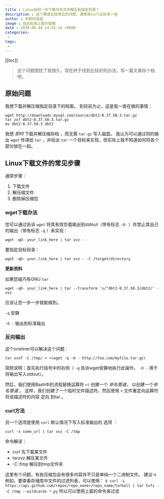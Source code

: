 ```yaml
---
title : Linux如何一步下载并将文件解压到指定目录？
description : 这个算是比较常见的问题，通常用curl比较多一些
author : 中箭的吴起
image : 在此处放上图片链接
date : 2020-08-04 14:55:18 +0800
categories:
 -
tags:
 -
---
```

[[toc]]

> 这个问题困扰了我很久，现在终于找到比较好的办法，写一篇文章存个档吧。

## 原始问题

我想下载并解压缩指定目录下的档案。 到目前为止，这是我一直在做的事情：

```
wget http://downloads.mysql.com/source/dbt2-0.37.50.3.tar.gz
tar zxf dbt2-0.37.50.3.tar.gz
mv dbt2-0.37.50.3 dbt2
```

我想 *即时* 下载并解压缩存档 ，而无需 `tar.gz` 写入磁盘。 我认为可以通过将的输出 `wget` 传递给 `tar` ，并给出 `tar` 一个目标来实现，但实际上我不知道如何将各个部分放在一起。


## Linux下载文件的常见步骤

通常步骤：
1. 下载文件
2. 解压缩文件
3. 删除掉压缩包

### wget下载办法

您可以通过告诉 `wget` 将其有效负载输出到stdout（带有标志 `-O-` ）并禁止其自己的输出（带有标志 `-q` ）来实现：

```
wget -qO- your_link_here | tar xvz -
```

要指定目标目录：

```
wget -qO- your_link_here | tar xvz - -C /target/directory
```

**更新资料**

如果您碰巧有GNU `tar`

```
wget -qO- your_link_here | tar --transform 's/^dbt2-0.37.50.3/dbt2/' -xvz
```

应该让您一步一步就能做到。

`-q` 安静

`-O -` 输出到标准输出

### 反向输出
这个oneliner可以解决这个问题：

```
tar xvzf -C /tmp/ < <(wget -q -O - http://foo.com/myfile.tar.gz)
```

简短说明：首先执行括号中的右侧（ `-q` 告诉wget安静地执行此操作， `-O -` 用于将输出写入stdout）。

然后，我们使用Bash中的流程替换运算符 `<(` 创建一个 *命名管道，* 以创建一个*命名管道* 。 这样，我们创建了一个临时文件描述符，然后使用 `<` 文件重定向运算符 将该描述符的内容 定向 到tar 。

### curl方法

另一个选项是使用 `curl` 默认情况下写入标准输出的 选项 ：

```
curl -s some_url | tar xvz -C /tmp
```
命令解读：
* curl 先下载某文件
* tarxvz 解压某文件
* -C /tmp 解压到tmp文件夹

这里有个问题，有些压缩包会有很多内容并不只是单纯一个二进制文件。
建议\->例如，要查看存储库中文件的过滤列表，可以使用： `$ curl -L https://api.github.com/repos/repo_owner/repo_name/tarball | tar tvfz - -C /tmp --wildcards *.py`
所以可以使用上面的命令来过滤